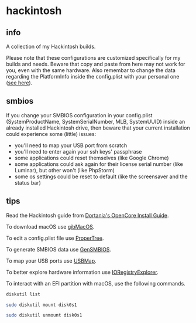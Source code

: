 # hackintosh

## info

A collection of my Hackintosh builds.

Please note that these configurations are customized specifically for my builds and needs. Beware that copy and paste from here may not work for you, even with the same hardware. Also remembar to change the data regarding the PlatformInfo inside the config.plist with your personal one ([see here](https://dortania.github.io/OpenCore-Install-Guide/config.plist/coffee-lake.html#platforminfo)).

## smbios

If you change your SMBIOS configuration in your config.plist (SystemProductName, SystemSerialNumber, MLB, SystemUUID) inside an already installed Hackintosh drive, then beware that your current installation could experience some (little) issues:
* you'll need to map your USB port from scratch
* you'll need to enter again your ssh keys' passphrase
* some applications could reset themselves (like Google Chrome)
* some applications could ask again for their license serial number (like Luminar), but other won't (like PhpStorm)
* some os settings could be reset to default (like the screensaver and the status bar)

## tips

Read the Hackintosh guide from [Dortania's OpenCore Install Guide](https://dortania.github.io/OpenCore-Install-Guide/).

To download macOS use [gibMacOS](https://github.com/corpnewt/gibMacOS).

To edit a config.plist file use [ProperTree](https://github.com/corpnewt/ProperTree).

To generate SMBIOS data use [GenSMBIOS](https://github.com/corpnewt/GenSMBIOS).

To map your USB ports use [USBMap](https://github.com/corpnewt/USBMap).

To better explore hardware information use [IORegistryExplorer](https://github.com/vulgo/IORegistryExplorer).

To interact with an EFI partition with macOS, use the following commands.

```bash
diskutil list
```

```bash
sudo diskutil mount disk0s1
```

```bash
sudo diskutil unmount disk0s1
```

